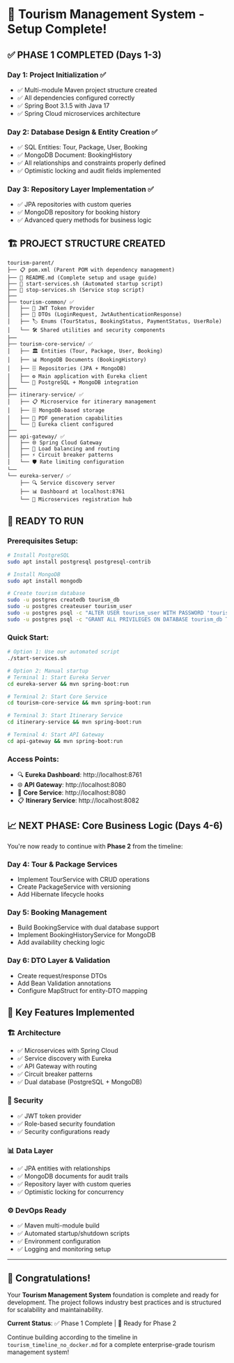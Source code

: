# 🎉 Tourism Management System - Setup Complete!

## ✅ **PHASE 1 COMPLETED** (Days 1-3)

### Day 1: Project Initialization ✅
- ✅ Multi-module Maven project structure created
- ✅ All dependencies configured correctly
- ✅ Spring Boot 3.1.5 with Java 17
- ✅ Spring Cloud microservices architecture

### Day 2: Database Design & Entity Creation ✅
- ✅ SQL Entities: Tour, Package, User, Booking
- ✅ MongoDB Document: BookingHistory
- ✅ All relationships and constraints properly defined
- ✅ Optimistic locking and audit fields implemented

### Day 3: Repository Layer Implementation ✅
- ✅ JPA repositories with custom queries
- ✅ MongoDB repository for booking history
- ✅ Advanced query methods for business logic

## 🏗️ **PROJECT STRUCTURE CREATED**

```
tourism-parent/
├── 📋 pom.xml (Parent POM with dependency management)
├── 📄 README.md (Complete setup and usage guide)
├── 🚀 start-services.sh (Automated startup script)
├── 🛑 stop-services.sh (Service stop script)
├── 
├── tourism-common/ ✅
│   ├── 🔧 JWT Token Provider
│   ├── 📝 DTOs (LoginRequest, JwtAuthenticationResponse)
│   ├── 🏷️ Enums (TourStatus, BookingStatus, PaymentStatus, UserRole)
│   └── 🛠️ Shared utilities and security components
├── 
├── tourism-core-service/ ✅
│   ├── 🏛️ Entities (Tour, Package, User, Booking)
│   ├── 📊 MongoDB Documents (BookingHistory)
│   ├── 🗄️ Repositories (JPA + MongoDB)
│   ├── ⚙️ Main application with Eureka client
│   └── 🔗 PostgreSQL + MongoDB integration
├── 
├── itinerary-service/ ✅
│   ├── 📋 Microservice for itinerary management
│   ├── 🗄️ MongoDB-based storage
│   ├── 📄 PDF generation capabilities
│   └── 🔗 Eureka client configured
├── 
├── api-gateway/ ✅
│   ├── 🌐 Spring Cloud Gateway
│   ├── 🔄 Load balancing and routing
│   ├── ⚡ Circuit breaker patterns
│   └── 🛡️ Rate limiting configuration
└── 
└── eureka-server/ ✅
    ├── 🔍 Service discovery server
    ├── 📊 Dashboard at localhost:8761
    └── 🔗 Microservices registration hub
```

## 🚀 **READY TO RUN**

### Prerequisites Setup:
```bash
# Install PostgreSQL
sudo apt install postgresql postgresql-contrib

# Install MongoDB
sudo apt install mongodb

# Create tourism database
sudo -u postgres createdb tourism_db
sudo -u postgres createuser tourism_user
sudo -u postgres psql -c "ALTER USER tourism_user WITH PASSWORD 'tourism_pass';"
sudo -u postgres psql -c "GRANT ALL PRIVILEGES ON DATABASE tourism_db TO tourism_user;"
```

### Quick Start:
```bash
# Option 1: Use our automated script
./start-services.sh

# Option 2: Manual startup
# Terminal 1: Start Eureka Server
cd eureka-server && mvn spring-boot:run

# Terminal 2: Start Core Service  
cd tourism-core-service && mvn spring-boot:run

# Terminal 3: Start Itinerary Service
cd itinerary-service && mvn spring-boot:run

# Terminal 4: Start API Gateway
cd api-gateway && mvn spring-boot:run
```

### Access Points:
- 🔍 **Eureka Dashboard**: http://localhost:8761
- 🌐 **API Gateway**: http://localhost:8080
- 🏨 **Core Service**: http://localhost:8080
- 📋 **Itinerary Service**: http://localhost:8082

## 📈 **NEXT PHASE: Core Business Logic** (Days 4-6)

You're now ready to continue with **Phase 2** from the timeline:

### Day 4: Tour & Package Services
- Implement TourService with CRUD operations
- Create PackageService with versioning
- Add Hibernate lifecycle hooks

### Day 5: Booking Management  
- Build BookingService with dual database support
- Implement BookingHistoryService for MongoDB
- Add availability checking logic

### Day 6: DTO Layer & Validation
- Create request/response DTOs
- Add Bean Validation annotations  
- Configure MapStruct for entity-DTO mapping

## 🎯 **Key Features Implemented**

### 🏗️ **Architecture**
- ✅ Microservices with Spring Cloud
- ✅ Service discovery with Eureka
- ✅ API Gateway with routing
- ✅ Circuit breaker patterns
- ✅ Dual database (PostgreSQL + MongoDB)

### 🔐 **Security**
- ✅ JWT token provider
- ✅ Role-based security foundation
- ✅ Security configurations ready

### 📊 **Data Layer**
- ✅ JPA entities with relationships
- ✅ MongoDB documents for audit trails
- ✅ Repository layer with custom queries
- ✅ Optimistic locking for concurrency

### ⚙️ **DevOps Ready**
- ✅ Maven multi-module build
- ✅ Automated startup/shutdown scripts
- ✅ Environment configuration
- ✅ Logging and monitoring setup

---

## 🎉 **Congratulations!**

Your **Tourism Management System** foundation is complete and ready for development. The project follows industry best practices and is structured for scalability and maintainability.

**Current Status**: ✅ Phase 1 Complete | 🔄 Ready for Phase 2

Continue building according to the timeline in `tourism_timeline_no_docker.md` for a complete enterprise-grade tourism management system!
